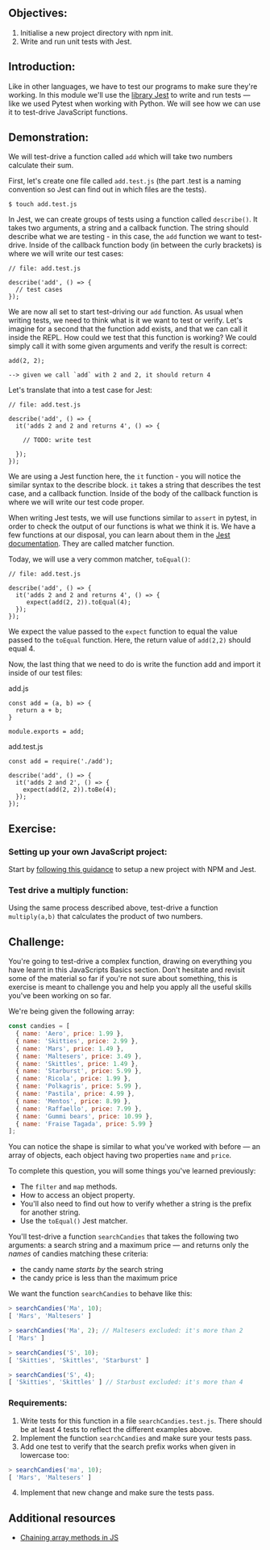## Objectives:

1. Initialise a new project directory with npm init.
1. Write and run unit tests with Jest.

## Introduction:
Like in other languages, we have to test our programs to make sure they're working. In this module we'll use the [library Jest](https://jestjs.io/) to write and run tests — like we used Pytest when working with Python. We will see how we can use it to test-drive JavaScript functions. 


## Demonstration:

We will test-drive a function called `add` which will take two numbers calculate their sum.

First, let's create one file called `add.test.js` (the part .test is a naming convention so Jest can find out in which files are the tests). 

```
$ touch add.test.js
```
In Jest, we can create groups of tests using a function called `describe()`. It takes two arguments, a string and a callback function. The string should describe what we are testing - in this case, the `add` function we want to test-drive. Inside of the callback function body (in between the curly brackets) is where we will write our test cases:  

```
// file: add.test.js

describe('add', () => {
  // test cases
});
```
We are now all set to start test-driving our `add` function. As usual when writing tests, we need to think what is it we want to test or verify. Let's imagine for a second that the function add exists, and that we can call it inside the REPL. How could we test that this function is working? We could simply call it with some given arguments and verify the result is correct:

```
add(2, 2); 

--> given we call `add` with 2 and 2, it should return 4
```

Let's translate that into a test case for Jest: 

```
// file: add.test.js

describe('add', () => {
  it('adds 2 and 2 and returns 4', () => {

    // TODO: write test

  });
});

```
We are using a Jest function here, the `it` function - you will notice the similar syntax to the describe block. `it` takes a string that describes the test case, and a callback function. Inside of the body of the callback function is where we will write our test code proper.

When writing Jest tests, we will use functions similar to `assert` in pytest, in order to check the output of our functions is what we think it is. We have a few functions at our disposal, you can learn about them in the [Jest documentation](https://jestjs.io/docs/using-matchers). They are called matcher function. 

Today, we will use a very common matcher, `toEqual()`: 

```
// file: add.test.js

describe('add', () => {
  it('adds 2 and 2 and returns 4', () => {
     expect(add(2, 2)).toEqual(4);
  });
});

```

We expect the value passed to the `expect` function to equal the value passed to the `toEqual` function. Here, the return value of `add(2,2)` should equal 4. 

Now, the last thing that we need to do is write the function add and import it inside of our test files: 

add.js
```
const add = (a, b) => {
  return a + b;
}

module.exports = add;
```

add.test.js
```
const add = require('./add');

describe('add', () => {
  it('adds 2 and 2', () => {
    expect(add(2, 2)).toBe(4);
  });
});
```

## Exercise:
### Setting up your own JavaScript project: 

Start by [following this guidance](https://journey.makers.tech/pages/pill-setting-up-a-javascript-project) to setup a new project with NPM and Jest.

### Test drive a multiply function:
Using the same process described above, test-drive a function `multiply(a,b)` that calculates the product of two numbers.

## Challenge:
You're going to test-drive a complex function, drawing on everything you have learnt in this JavaScripts Basics section. Don't hesitate and revisit some of the material so far if you're not sure about something, this is exercise is meant to challenge you and help you apply all the useful skills you've been working on so far. 

We're being given the following array:
```javascript
const candies = [
  { name: 'Aero', price: 1.99 },
  { name: 'Skitties', price: 2.99 },
  { name: 'Mars', price: 1.49 },
  { name: 'Maltesers', price: 3.49 },
  { name: 'Skittles', price: 1.49 },
  { name: 'Starburst', price: 5.99 },
  { name: 'Ricola', price: 1.99 },
  { name: 'Polkagris', price: 5.99 },
  { name: 'Pastila', price: 4.99 },
  { name: 'Mentos', price: 8.99 },
  { name: 'Raffaello', price: 7.99 },
  { name: 'Gummi bears', price: 10.99 },
  { name: 'Fraise Tagada', price: 5.99 }
];
```

You can notice the shape is similar to what you've worked with before — an array of
objects, each object having two properties `name` and `price`.

To complete this question, you will some things you've learned previously:
  * The `filter` and `map` methods.
  * How to access an object property.
  * You'll also need to find out how to verify whether a string is the prefix for another
    string.
  * Use the `toEqual()` Jest matcher.

You'll test-drive a function `searchCandies` that takes the following two arguments: a
search string and a maximum price — and returns only the *names* of candies matching these
criteria:
  * the candy name *starts by* the search string
  * the candy price is less than the maximum price

We want the function `searchCandies` to behave like this:

```javascript
> searchCandies('Ma', 10);
[ 'Mars', 'Maltesers' ]

> searchCandies('Ma', 2); // Maltesers excluded: it's more than 2
[ 'Mars' ]

> searchCandies('S', 10); 
[ 'Skitties', 'Skittles', 'Starburst' ]

> searchCandies('S', 4); 
[ 'Skitties', 'Skittles' ] // Starbust excluded: it's more than 4
```

### Requirements:

1. Write tests for this function in a file `searchCandies.test.js`. There should be at
   least 4 tests to reflect the different examples above.
2. Implement the function `searchCandies` and make sure your tests pass.
3. Add one test to verify that the search prefix works when given in lowercase too:
```javascript
> searchCandies('ma', 10);
[ 'Mars', 'Maltesers' ]
```

4. Implement that new change and make sure the tests pass.

## Additional resources

 * [Chaining array methods in
   JS](https://www.geeksforgeeks.org/chaining-of-array-methods-in-javascript/)
